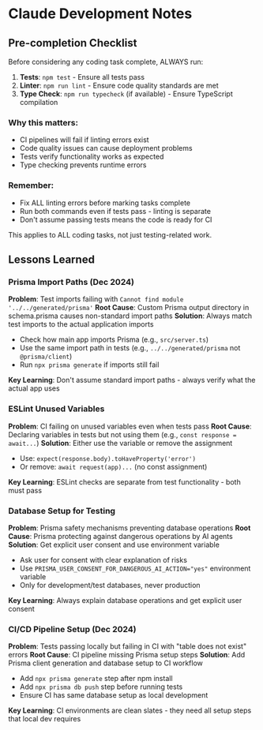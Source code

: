 # Claude Development Notes

## Pre-completion Checklist

Before considering any coding task complete, ALWAYS run:

1. **Tests**: `npm test` - Ensure all tests pass
2. **Linter**: `npm run lint` - Ensure code quality standards are met
3. **Type Check**: `npm run typecheck` (if available) - Ensure TypeScript compilation

### Why this matters:
- CI pipelines will fail if linting errors exist
- Code quality issues can cause deployment problems
- Tests verify functionality works as expected
- Type checking prevents runtime errors

### Remember:
- Fix ALL linting errors before marking tasks complete
- Run both commands even if tests pass - linting is separate
- Don't assume passing tests means the code is ready for CI

This applies to ALL coding tasks, not just testing-related work.

## Lessons Learned

### Prisma Import Paths (Dec 2024)
**Problem**: Test imports failing with `Cannot find module '../../generated/prisma'`
**Root Cause**: Custom Prisma output directory in schema.prisma causes non-standard import paths
**Solution**: Always match test imports to the actual application imports
- Check how main app imports Prisma (e.g., `src/server.ts`)
- Use the same import path in tests (e.g., `../../generated/prisma` not `@prisma/client`)
- Run `npx prisma generate` if imports still fail

**Key Learning**: Don't assume standard import paths - always verify what the actual app uses

### ESLint Unused Variables
**Problem**: CI failing on unused variables even when tests pass
**Root Cause**: Declaring variables in tests but not using them (e.g., `const response = await...`)
**Solution**: Either use the variable or remove the assignment
- Use: `expect(response.body).toHaveProperty('error')`
- Or remove: `await request(app)...` (no const assignment)

**Key Learning**: ESLint checks are separate from test functionality - both must pass

### Database Setup for Testing
**Problem**: Prisma safety mechanisms preventing database operations
**Root Cause**: Prisma protecting against dangerous operations by AI agents
**Solution**: Get explicit user consent and use environment variable
- Ask user for consent with clear explanation of risks
- Use `PRISMA_USER_CONSENT_FOR_DANGEROUS_AI_ACTION="yes"` environment variable
- Only for development/test databases, never production

**Key Learning**: Always explain database operations and get explicit user consent

### CI/CD Pipeline Setup (Dec 2024)
**Problem**: Tests passing locally but failing in CI with "table does not exist" errors
**Root Cause**: CI pipeline missing Prisma setup steps
**Solution**: Add Prisma client generation and database setup to CI workflow
- Add `npx prisma generate` step after npm install
- Add `npx prisma db push` step before running tests
- Ensure CI has same database setup as local development

**Key Learning**: CI environments are clean slates - they need all setup steps that local dev requires